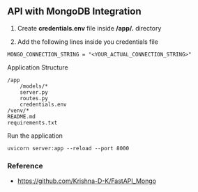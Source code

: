 ## API with MongoDB Integration

1. Create **credentials.env** file inside **/app/.** directory
   
2. Add the following lines inside you credentials file
```env
MONGO_CONNECTION_STRING = "<YOUR_ACTUAL_CONNECTION_STRING>"
```

Application Structure

```mermaid
/app
    /models/*
    server.py
    routes.py
    credentials.env
/venv/*
README.md
requirements.txt
```


Run the application
```shell
uvicorn server:app --reload --port 8000
```

### Reference
- https://github.com/Krishna-D-K/FastAPI_Mongo